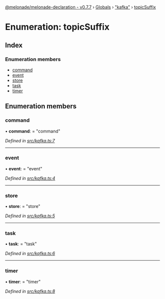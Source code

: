 [@melonade/melonade-declaration - v0.7.7](../README.md) › [Globals](../globals.md) › ["kafka"](../modules/_kafka_.md) › [topicSuffix](_kafka_.topicsuffix.md)

# Enumeration: topicSuffix

## Index

### Enumeration members

* [command](_kafka_.topicsuffix.md#command)
* [event](_kafka_.topicsuffix.md#event)
* [store](_kafka_.topicsuffix.md#store)
* [task](_kafka_.topicsuffix.md#task)
* [timer](_kafka_.topicsuffix.md#timer)

## Enumeration members

###  command

• **command**: = "command"

*Defined in [src/kafka.ts:7](https://github.com/devit-tel/melonade-declaration/blob/7d6c74f/src/kafka.ts#L7)*

___

###  event

• **event**: = "event"

*Defined in [src/kafka.ts:4](https://github.com/devit-tel/melonade-declaration/blob/7d6c74f/src/kafka.ts#L4)*

___

###  store

• **store**: = "store"

*Defined in [src/kafka.ts:5](https://github.com/devit-tel/melonade-declaration/blob/7d6c74f/src/kafka.ts#L5)*

___

###  task

• **task**: = "task"

*Defined in [src/kafka.ts:6](https://github.com/devit-tel/melonade-declaration/blob/7d6c74f/src/kafka.ts#L6)*

___

###  timer

• **timer**: = "timer"

*Defined in [src/kafka.ts:8](https://github.com/devit-tel/melonade-declaration/blob/7d6c74f/src/kafka.ts#L8)*
